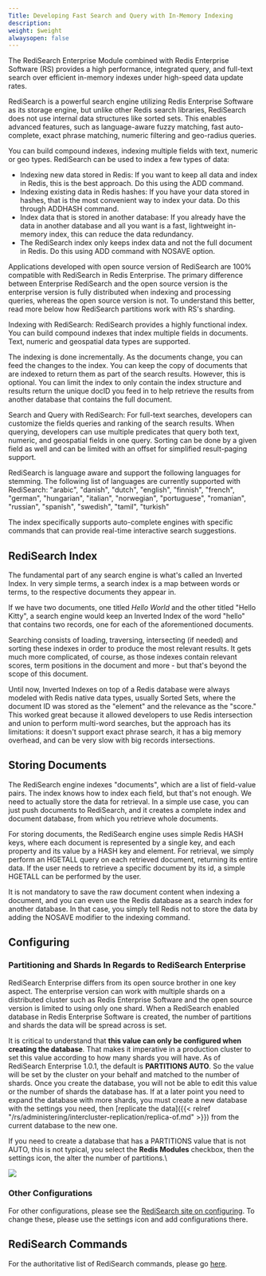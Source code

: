 ```yaml
---
Title: Developing Fast Search and Query with In-Memory Indexing
description: 
weight: $weight
alwaysopen: false
---
```

The RediSearch Enterprise Module combined with Redis Enterprise Software
(RS) provides a high performance, integrated query, and full-text search
over efficient in-memory indexes under high-speed data update rates.

RediSearch is a powerful search engine utilizing Redis Enterprise
Software as its storage engine, but unlike other Redis search libraries,
RediSearch does not use internal data structures like sorted sets. This
enables advanced features, such as language-aware fuzzy matching, fast
auto-complete, exact phrase matching, numeric filtering and geo-radius
queries.

You can build compound indexes, indexing multiple fields with text,
numeric or geo types. RediSearch can be used to index a few types of
data:

- Indexing new data stored in Redis: If you want to keep all data and
    index in Redis, this is the best approach. Do this using the ADD
    command.
- Indexing existing data in Redis hashes: If you have your data stored
    in hashes, that is the most convenient way to index your data. Do
    this through ADDHASH command.
- Index data that is stored in another database: If you already have
    the data in another database and all you want is a fast, lightweight
    in-memory index, this can reduce the data redundancy.
- The RediSearch index only keeps index data and not the full document
    in Redis. Do this using ADD command with NOSAVE option.

Applications developed with open source version of RediSearch are 100%
compatible with RediSearch in Redis Enterprise. The primary difference
between Enterprise RediSearch and the open source version is the
enterprise version is fully distributed when indexing and processing
queries, whereas the open source version is not. To understand this
better, read more below how RediSearch partitions work with RS's
sharding.

Indexing with RediSearch: RediSearch provides a highly functional index.
You can build compound indexes that index multiple fields in documents.
Text, numeric and geospatial data types are supported.

The indexing is done incrementally. As the documents change, you can
feed the changes to the index. You can keep the copy of documents that
are indexed to return them as part of the search results. However, this
is optional. You can limit the index to only contain the index structure
and results return the unique docID you feed in to help retrieve the
results from another database that contains the full document.

Search and Query with RediSearch: For full-text searches, developers can
customize the fields queries and ranking of the search results. When
querying, developers can use multiple predicates that query both text,
numeric, and geospatial fields in one query. Sorting can be done by a
given field as well and can be limited with an offset for simplified
result-paging support.

RediSearch is language aware and support the following languages for
stemming. The following list of languages are currently supported with
RediSearch: "arabic", "danish", "dutch", "english", "finnish", "french",
"german", "hungarian", "italian", "norwegian", "portuguese", "romanian",
"russian", "spanish", "swedish", "tamil", "turkish"

The index specifically supports auto-complete engines with specific
commands that can provide real-time interactive search suggestions.

## RediSearch Index

The fundamental part of any search engine is what's called an Inverted
Index. In very simple terms, a search index is a map between words or
terms, to the respective documents they appear in.

If we have two documents, one titled _Hello World_ and the other titled
"Hello Kitty", a search engine would keep an Inverted Index of the word
"hello" that contains two records, one for each of the aforementioned
documents.

Searching consists of loading, traversing, intersecting (if needed) and
sorting these indexes in order to produce the most relevant results. It
gets much more complicated, of course, as those indexes contain relevant
scores, term positions in the document and more - but that's beyond the
scope of this document.

Until now, Inverted Indexes on top of a Redis database were always
modeled with Redis native data types, usually Sorted Sets, where the
document ID was stored as the "element" and the relevance as the
"score." This worked great because it allowed developers to use Redis
intersection and union to perform multi-word searches, but the approach
has its limitations: it doesn't support exact phrase search, it has a
big memory overhead, and can be very slow with big records
intersections.

## Storing Documents

The RediSearch engine indexes "documents", which are a list of
field-value pairs. The index knows how to index each field, but that's
not enough. We need to actually store the data for retrieval. In a
simple use case, you can just push documents to RediSearch, and it
creates a complete index and document database, from which you retrieve
whole documents.

For storing documents, the RediSearch engine uses simple Redis HASH
keys, where each document is represented by a single key, and each
property and its value by a HASH key and element. For retrieval, we
simply perform an HGETALL query on each retrieved document, returning
its entire data. If the user needs to retrieve a specific document by
its id, a simple HGETALL can be performed by the user.

It is not mandatory to save the raw document content when indexing a
document, and you can even use the Redis database as a search index for
another database. In that case, you simply tell Redis not to store the
data by adding the NOSAVE modifier to the indexing command.

## Configuring

### Partitioning and Shards In Regards to RediSearch Enterprise

RediSearch Enterprise differs from its open source brother in one key
aspect. The enterprise version can work with multiple shards on a
distributed cluster such as Redis Enterprise Software and the open
source version is limited to using only one shard. When a RediSearch
enabled database in Redis Enterprise Software is created, the number of
partitions and shards the data will be spread across is set.

It is critical to understand that **this value can only be configured
when creating the database**. That makes it imperative in a production
cluster to set this value according to how many shards you will have. As
of RediSearch Enterprise 1.0.1, the default is **PARTITIONS AUTO**. So
the value will be set by the cluster on your behalf and matched to the
number of shards. Once you create the database, you will not be able to
edit this value or the number of shards the database has. If at a later
point you need to expand the database with more shards, you must create
a new database with the settings you need, then [replicate the
data]({{< relref "/rs/administering/intercluster-replication/replica-of.md" >}})
from the current database to the new one.

If you need to create a database that has a PARTITIONS value that is not
AUTO, this is not typical, you select the **Redis Modules** checkbox,
then the settings icon, the alter the number of partitions.\

![](/images/rs/redisearch_partitions.png?width=700&height=119)

### Other Configurations

For other configurations, please see the [RediSearch site on
configuring](http://redisearch.io/Configuring/). To change these, please
use the settings icon and add configurations there.

## RediSearch Commands

For the authoritative list of RediSearch commands, please go
[here](http://redisearch.io/).
